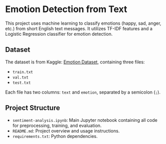 # Emotion Detection from Text

This project uses machine learning to classify emotions (happy, sad, anger, etc.) from short English text messages. It utilizes TF-IDF features and a Logistic Regression classifier for emotion detection.

## Dataset

The dataset is from Kaggle: [Emotion Dataset](https://www.kaggle.com/datasets/djonesdev/emotion-dataset), containing three files:
- `train.txt`
- `val.txt`
- `test.txt`

Each file has two columns: `text` and `emotion`, separated by a semicolon (`;`).

## Project Structure

- `sentiment-analysis.ipynb`: Main Jupyter notebook containing all code for preprocessing, training, and evaluation.
- `README.md`: Project overview and usage instructions.
- `requirements.txt`: Python dependencies.
